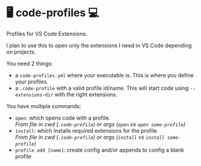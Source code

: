 # 🖥 code-profiles 💻
Profiles for VS Code Extensions.

I plan to use this to open only the extensions I need in VS Code depending on projects.

You need 2 things:
- a `code-profiles.yml` where your executable is. This is where you define your profiles.
- a `.code-profile` with a valid profile id/name. This will start code using `--extensions-dir` with the right extensions.

You have multiple commands:
- `open`: which opens code with a profile.
<br>_From file in cwd (`.code-profile`) or args (`open` vs `open some-profile`)_
- `install`: which installs required extensions for the profile.
<br>_From file in cwd (`.code-profile`) or args (`install` vs `install some-profile`)_
- `profile add [name]`: create config and/or appends to config a blank profile
